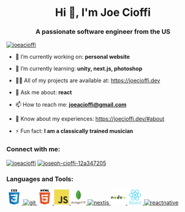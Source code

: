 <h1 align="center">Hi 👋, I'm Joe Cioffi</h1>
<h3 align="center">A passionate software engineer from the US</h3>

<p align="left"> <a href="https://twitter.com/joeacioffi" target="blank"><img src="https://img.shields.io/twitter/follow/joeacioffi?logo=twitter&style=for-the-badge" alt="joeacioffi" /></a> </p>

- 🔭 I’m currently working on: **personal website**

- 🌱 I’m currently learning: **unity, next.js, photoshop**

- 👨‍💻 All of my projects are available at: https://joecioffi.dev

- 💬 Ask me about: **react**

- 📫 How to reach me: **joeacioffi@gmail.com**

- 📄 Know about my experiences: https://joecioffi.dev/#about

- ⚡ Fun fact: **I am a classically trained musician**

<h3 align="left">Connect with me:</h3>
<p align="left">
<a href="https://twitter.com/joeacioffi" target="blank"><img align="center" src="https://raw.githubusercontent.com/rahuldkjain/github-profile-readme-generator/master/src/images/icons/Social/twitter.svg" alt="joeacioffi" height="30" width="40" /></a>
<a href="https://linkedin.com/in/joseph-cioffi-12a347205" target="blank"><img align="center" src="https://raw.githubusercontent.com/rahuldkjain/github-profile-readme-generator/master/src/images/icons/Social/linked-in-alt.svg" alt="joseph-cioffi-12a347205" height="30" width="40" /></a>
</p>

<h3 align="left">Languages and Tools:</h3>
<p align="left"> <a href="https://www.w3schools.com/css/" target="_blank" rel="noreferrer"> <img src="https://raw.githubusercontent.com/devicons/devicon/master/icons/css3/css3-original-wordmark.svg" alt="css3" width="40" height="40"/> </a> <a href="https://git-scm.com/" target="_blank" rel="noreferrer"> <img src="https://www.vectorlogo.zone/logos/git-scm/git-scm-icon.svg" alt="git" width="40" height="40"/> </a> <a href="https://www.w3.org/html/" target="_blank" rel="noreferrer"> <img src="https://raw.githubusercontent.com/devicons/devicon/master/icons/html5/html5-original-wordmark.svg" alt="html5" width="40" height="40"/> </a> <a href="https://developer.mozilla.org/en-US/docs/Web/JavaScript" target="_blank" rel="noreferrer"> <img src="https://raw.githubusercontent.com/devicons/devicon/master/icons/javascript/javascript-original.svg" alt="javascript" width="40" height="40"/> </a> <a href="https://www.mongodb.com/" target="_blank" rel="noreferrer"> <img src="https://raw.githubusercontent.com/devicons/devicon/master/icons/mongodb/mongodb-original-wordmark.svg" alt="mongodb" width="40" height="40"/> </a> <a href="https://nextjs.org/" target="_blank" rel="noreferrer"> <img src="https://cdn.worldvectorlogo.com/logos/nextjs-2.svg" alt="nextjs" width="40" height="40"/> </a> <a href="https://nodejs.org" target="_blank" rel="noreferrer"> <img src="https://raw.githubusercontent.com/devicons/devicon/master/icons/nodejs/nodejs-original-wordmark.svg" alt="nodejs" width="40" height="40"/> </a> <a href="https://reactjs.org/" target="_blank" rel="noreferrer"> <img src="https://raw.githubusercontent.com/devicons/devicon/master/icons/react/react-original-wordmark.svg" alt="react" width="40" height="40"/> </a> <a href="https://reactnative.dev/" target="_blank" rel="noreferrer"> <img src="https://reactnative.dev/img/header_logo.svg" alt="reactnative" width="40" height="40"/> </a> </p>

